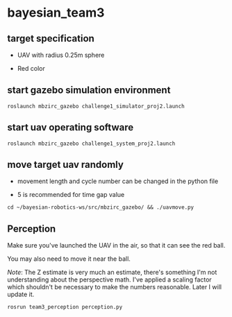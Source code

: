 # bayesian_team3


## target specification

* UAV with radius 0.25m sphere

* Red color



## start gazebo simulation environment
```
roslaunch mbzirc_gazebo challenge1_simulator_proj2.launch
```

## start uav operating software
```
roslaunch mbzirc_gazebo challenge1_system_proj2.launch
```

## move target uav randomly

* movement length and cycle number can be changed in the python file

* 5 is recommended for time gap value

```
cd ~/bayesian-robotics-ws/src/mbzirc_gazebo/ && ./uavmove.py
```


## Perception

Make sure you've launched the UAV in the air, so that it can see the red ball.


You may also need to move it near the ball.


*Note*: The Z estimate is very much an estimate, there's something I'm not understanding
about the perspective math. I've applied a scaling factor which shouldn't be necessary to make the 
numbers reasonable. Later I will update it.

```
rosrun team3_perception perception.py
```

